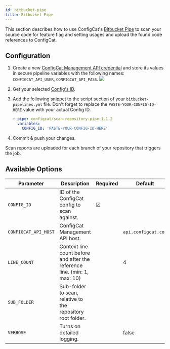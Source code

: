 ```yaml
---
id: bitbucket-pipe
title: Bitbucket Pipe
---
```


This section describes how to use ConfigCat's <a target="_blank" href="https://bitbucket.org/configcat/scan-repository-pipe">Bitbucket Pipe</a>
to scan your source code for feature flag and setting usages and upload the found code references to ConfigCat.

## Configuration
1. Create a new <a target="_blank" href="https://app.configcat.com/my-account/public-api-credentials">ConfigCat Management API credential</a> and store its values in secure pipeline variables with the following names: `CONFIGCAT_API_USER`, `CONFIGCAT_API_PASS`.
    <img class="bordered" src="/docs/assets/cli/scan/pipe_secrets.png" />

2. Get your selected [Config's ID](/docs/advanced/code-references/overview#config-id).

3. Add the following snippet to the script section of your `bitbucket-pipelines.yml` file.
   Don't forget to replace the `PASTE-YOUR-CONFIG-ID-HERE` value with your actual Config ID.
    ```yaml
    - pipe: configcat/scan-repository-pipe:1.1.2
      variables:
        CONFIG_ID: 'PASTE-YOUR-CONFIG-ID-HERE'
    ```

4. Commit & push your changes.

Scan reports are uploaded for each branch of your repository that triggers the job. 

## Available Options

| Parameter             | Description                                                                | Required   | Default             |
| --------------------- | -------------------------------------------------------------------------- | ---------- | ------------------- |
| `CONFIG_ID `          | ID of the ConfigCat config to scan against.                                | &#9745;    |                     |
| `CONFIGCAT_API_HOST`  | ConfigCat Management API host.                                             |            | `api.configcat.com` |
| `LINE_COUNT`          | Context line count before and after the reference line. (min: 1, max: 10)  |            | 4                   |
| `SUB_FOLDER`          | Sub-folder to scan, relative to the repository root folder.                |            |                     |
| `VERBOSE`             | Turns on detailed logging.                                                 |            | false               |

